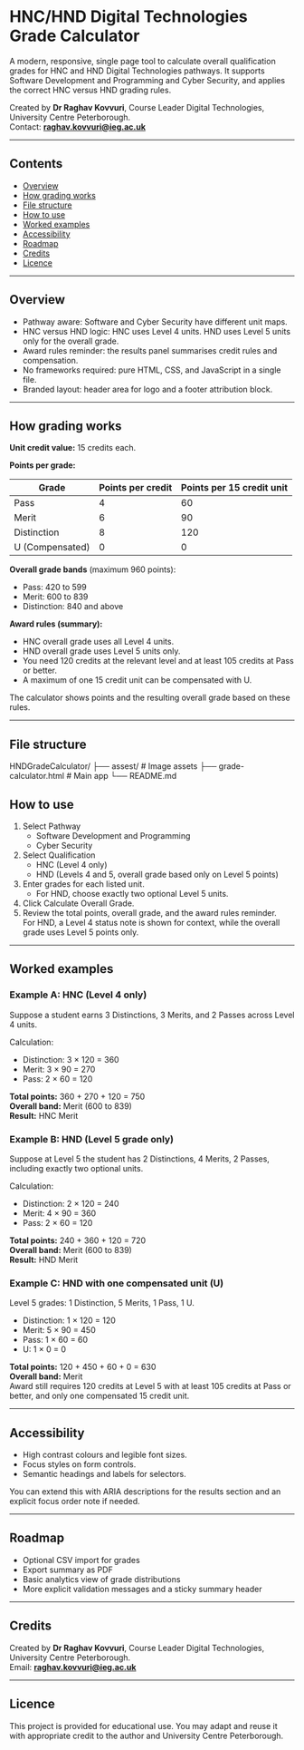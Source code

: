 # HNC/HND Digital Technologies Grade Calculator

A modern, responsive, single page tool to calculate overall qualification grades for HNC and HND Digital Technologies pathways. It supports Software Development and Programming and Cyber Security, and applies the correct HNC versus HND grading rules.

Created by **Dr Raghav Kovvuri**, Course Leader Digital Technologies, University Centre Peterborough.  
Contact: **raghav.kovvuri@ieg.ac.uk**

---

## Contents

- [Overview](#overview)
- [How grading works](#how-grading-works)
- [File structure](#file-structure)
- [How to use](#how-to-use)
- [Worked examples](#worked-examples)
- [Accessibility](#accessibility)
- [Roadmap](#roadmap)
- [Credits](#credits)
- [Licence](#licence)

---

## Overview

- Pathway aware: Software and Cyber Security have different unit maps.
- HNC versus HND logic: HNC uses Level 4 units. HND uses Level 5 units only for the overall grade.
- Award rules reminder: the results panel summarises credit rules and compensation.
- No frameworks required: pure HTML, CSS, and JavaScript in a single file.
- Branded layout: header area for logo and a footer attribution block.

---

## How grading works

**Unit credit value:** 15 credits each.

**Points per grade:**

| Grade | Points per credit | Points per 15 credit unit |
|------|--------------------|---------------------------|
| Pass | 4                  | 60                        |
| Merit| 6                  | 90                        |
| Distinction | 8          | 120                       |
| U (Compensated) | 0      | 0                         |

**Overall grade bands** (maximum 960 points):

- Pass: 420 to 599
- Merit: 600 to 839
- Distinction: 840 and above

**Award rules (summary):**

- HNC overall grade uses all Level 4 units.
- HND overall grade uses Level 5 units only.
- You need 120 credits at the relevant level and at least 105 credits at Pass or better.
- A maximum of one 15 credit unit can be compensated with U.

The calculator shows points and the resulting overall grade based on these rules.

---

## File structure
HNDGradeCalculator/
├── assest/ # Image assets
├── grade-calculator.html # Main app
└── README.md
## How to use

1. Select Pathway  
   - Software Development and Programming  
   - Cyber Security
2. Select Qualification  
   - HNC (Level 4 only)  
   - HND (Levels 4 and 5, overall grade based only on Level 5 points)
3. Enter grades for each listed unit.  
   - For HND, choose exactly two optional Level 5 units.
4. Click Calculate Overall Grade.
5. Review the total points, overall grade, and the award rules reminder.  
   For HND, a Level 4 status note is shown for context, while the overall grade uses Level 5 points only.

---

## Worked examples

### Example A: HNC (Level 4 only)

Suppose a student earns 3 Distinctions, 3 Merits, and 2 Passes across Level 4 units.

Calculation:
- Distinction: 3 × 120 = 360  
- Merit: 3 × 90 = 270  
- Pass: 2 × 60 = 120

**Total points:** 360 + 270 + 120 = 750  
**Overall band:** Merit (600 to 839)  
**Result:** HNC Merit

### Example B: HND (Level 5 grade only)

Suppose at Level 5 the student has 2 Distinctions, 4 Merits, 2 Passes, including exactly two optional units.

Calculation:
- Distinction: 2 × 120 = 240  
- Merit: 4 × 90 = 360  
- Pass: 2 × 60 = 120

**Total points:** 240 + 360 + 120 = 720  
**Overall band:** Merit (600 to 839)  
**Result:** HND Merit

### Example C: HND with one compensated unit (U)

Level 5 grades: 1 Distinction, 5 Merits, 1 Pass, 1 U.

- Distinction: 1 × 120 = 120  
- Merit: 5 × 90 = 450  
- Pass: 1 × 60 = 60  
- U: 1 × 0 = 0

**Total points:** 120 + 450 + 60 + 0 = 630  
**Overall band:** Merit  
Award still requires 120 credits at Level 5 with at least 105 credits at Pass or better, and only one compensated 15 credit unit.

---

## Accessibility

- High contrast colours and legible font sizes.
- Focus styles on form controls.
- Semantic headings and labels for selectors.

You can extend this with ARIA descriptions for the results section and an explicit focus order note if needed.

---

## Roadmap

- Optional CSV import for grades
- Export summary as PDF
- Basic analytics view of grade distributions
- More explicit validation messages and a sticky summary header

---

## Credits

Created by **Dr Raghav Kovvuri**, Course Leader Digital Technologies, University Centre Peterborough.  
Email: **raghav.kovvuri@ieg.ac.uk**

---

## Licence

This project is provided for educational use. You may adapt and reuse it with appropriate credit to the author and University Centre Peterborough.







